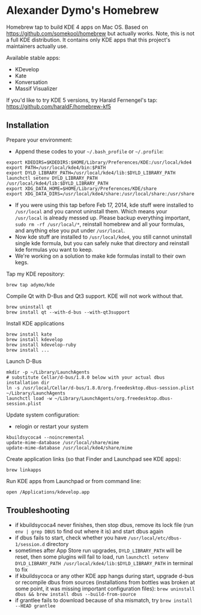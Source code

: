 Alexander Dymo's Homebrew
=========================
Homebrew tap to build KDE 4 apps on Mac OS. Based on https://github.com/somekool/homebrew but actually works. Note, this is not a full KDE distribution. It contains only KDE apps that this project's maintainers actually use.

Available stable apps:
- KDevelop
- Kate
- Konversation
- Massif Visualizer

If you'd like to try KDE 5 versions, try Harald Fernengel's tap: https://github.com/haraldF/homebrew-kf5

Installation
------------

Prepare your environment:

* Append these codes to your `~/.bash_profile` or `~/.profile`:

```
export KDEDIRS=$KDEDIRS:$HOME/Library/Preferences/KDE:/usr/local/kde4
export PATH=/usr/local/kde4/bin:$PATH
export DYLD_LIBRARY_PATH=/usr/local/kde4/lib:$DYLD_LIBRARY_PATH
launchctl setenv DYLD_LIBRARY_PATH /usr/local/kde4/lib:$DYLD_LIBRARY_PATH
export XDG_DATA_HOME=$HOME/Library/Preferences/KDE/share
export XDG_DATA_DIRS=/usr/local/kde4/share:/usr/local/share:/usr/share
```
* If you were using this tap before Feb 17, 2014, kde stuff were installed to `/usr/local` and you cannot uninstall them. Which means your `/usr/local` is already messed up. Please backup everything important, `sudo rm -rf /usr/local/*`, reinstall homebrew and all your formulas, and anything else you put under `/usr/local`.
* Now kde stuff are installed to `/usr/local/kde4`, you still cannot uninstall single kde formula, but you can safely nuke that directory and reinstall kde formulas you want to keep. 
* We're working on a solution to make kde formulas install to their own kegs.

Tap my KDE repository:

`brew tap adymo/kde`

Compile Qt with D-Bus and Qt3 support. KDE will not work without that.

```
brew uninstall qt
brew install qt --with-d-bus --with-qt3support
```

Install KDE applications

```
brew install kate
brew install kdevelop
brew install kdevelop-ruby
brew install ...
```

Launch D-Bus

```
mkdir -p ~/Library/LaunchAgents
# substitute Cellar/d-bus/1.8.0 below with your actual dbus installation dir
ln -s /usr/local/Cellar/d-bus/1.8.0/org.freedesktop.dbus-session.plist ~/Library/LaunchAgents
launchctl load -w ~/Library/LaunchAgents/org.freedesktop.dbus-session.plist
```

Update system configuration:

* relogin or restart your system

```
kbuildsycoca4 --noincremental
update-mime-database /usr/local/share/mime
update-mime-database /usr/local/kde4/share/mime
```

Create application links (so that Finder and Launchpad see KDE apps):

```
brew linkapps
```

Run KDE apps from Launchpad or from command line:

```
open /Applications/kdevelop.app
```

Troubleshooting
---------------

* if kbuildsycoca4 never finishes, then stop dbus, remove its lock file (run `env | grep DBUS` to find out where it is) and start dbus again
* if dbus fails to start, check whether you have `/usr/local/etc/dbus-1/session.d` directory
* sometimes after App Store run upgrades, `DYLD_LIBRARY_PATH` will be reset, then some plugins will fail to load, run `launchctl setenv DYLD_LIBRARY_PATH /usr/local/kde4/lib:$DYLD_LIBRARY_PATH` in terminal to fix
* if kbuildsycoca or any other KDE app hangs during start, upgrade d-bus or recompile dbus from sources (installations from bottles was broken at some point, it was missing important configuration files): `brew uninstall dbus && brew install dbus --build-from-source`
* if grantlee fails to download because of sha mismatch, try `brew install --HEAD grantlee`

